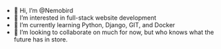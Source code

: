 - 👋 Hi, I’m @Nemobird
- 👀 I’m interested in full-stack website development
- 🌱 I’m currently learning Python, Django, GIT, and Docker
- 💞️ I’m looking to collaborate on much for now, but who knows what the future has in store.

<!---
Nemobird/Nemobird is a ✨ special ✨ repository because its `README.md` (this file) appears on your GitHub profile.
You can click the Preview link to take a look at your changes.
--->
